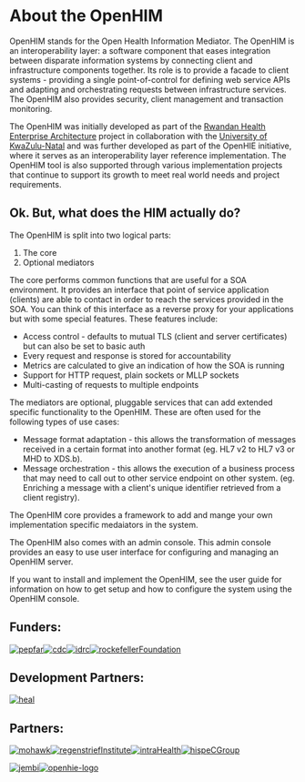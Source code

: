 About the OpenHIM
=================

OpenHIM stands for the Open Health Information Mediator. The OpenHIM is an interoperability layer: a software component that eases integration between disparate information systems by connecting client and infrastructure components together. Its role is to provide a facade to client systems - providing a single point-of-control for defining web service APIs and adapting and orchestrating requests between infrastructure services. The OpenHIM also provides security, client management and transaction monitoring.

The OpenHIM was initially developed as part of the [Rwandan Health Enterprise Architecture](https://jembiprojects.jira.com/wiki/display/RHEAPILOT/Home) project in collaboration with the [University of KwaZulu-Natal](http://heal.cs.ukzn.ac.za/) and was further developed as part of the OpenHIE initiative, where it serves as an interoperability layer reference implementation. The OpenHIM tool is also supported through various implementation projects that continue to support its growth to meet real world needs and project requirements.

## Ok. But, what does the HIM actually do?

The OpenHIM is split into two logical parts:

1. The core
2. Optional mediators

The core performs common functions that are useful for a SOA environment. It provides an interface that point of service application (clients) are able to contact in order to reach the services provided in the SOA. You can think of this interface as a reverse proxy for your applications but with some special features. These features include:

* Access control - defaults to mutual TLS (client and server certificates) but can also be set to basic auth
* Every request and response is stored for accountability
* Metrics are calculated to give an indication of how the SOA is running
* Support for HTTP request, plain sockets or MLLP sockets
* Multi-casting of requests to multiple endpoints

The mediators are optional, pluggable services that can add extended specific functionality to the OpenHIM. These are often used for the following types of use cases:

* Message format adaptation - this allows the transformation of messages received in a certain format into another format (eg. HL7 v2 to HL7 v3 or MHD to XDS.b).
* Message orchestration - this allows the execution of a business process that may need to call out to other service endpoint on other system. (eg. Enriching a message with a client's unique identifier retrieved from a client registry).

The OpenHIM core provides a framework to add and mange your own implementation specific medaiators in the system.

The OpenHIM also comes with an admin console. This admin console provides an easy to use user interface for configuring and managing an OpenHIM server.

If you want to install and implement the OpenHIM, see the user guide for information on how to get setup and how to configure the system using the OpenHIM console.

## Funders:

[![pepfar](http://www.openhim.org/wp-content/uploads/2014/11/pepfar.jpg)](http://www.pepfar.gov/ "PEPFAR")[![cdc](http://www.openhim.org/wp-content/uploads/2014/11/cdc.jpg)](http://www.cdc.gov/ "CDC")[![idrc](http://www.openhim.org/wp-content/uploads/2014/11/idrc.jpg)](http://www.idrc.ca/EN/Pages/default.aspx "IDRC")[![rockefellerFoundation](http://www.openhim.org/wp-content/uploads/2014/11/rockefellerFoundation.jpg)](http://www.rockefellerfoundation.org/ "Rockefeller Foundation")

## Development Partners:

[![heal](http://www.openhim.org/wp-content/uploads/2014/11/heal.png)](http://heal.cs.ukzn.ac.za/ "HeAL UKZN")

## Partners:

[![mohawk](http://www.openhim.org/wp-content/uploads/2014/11/mohawk.jpg)](http://www.mohawkcollege.ca/ "Mohawk College")[![regenstriefInstitute](http://www.openhim.org/wp-content/uploads/2014/11/regenstriefInstitute.jpg)](http://www.regenstrief.org/ "Regenstrif Institute")[![intraHealth](http://www.openhim.org/wp-content/uploads/2014/11/intraHealth.jpg)](http://www.intrahealth.org/ "InntraHealth")[![hisp](http://www.openhim.org/wp-content/uploads/2014/11/hisp.png)](http://hisp.org)[eCGroup](http://www.ecgroupinc.com/index.htm "eCGroup")

[![jembi](http://www.openhim.org/wp-content/uploads/2014/11/jembi.png)](http://jembi.org)[![openhie-logo](http://www.openhim.org/wp-content/uploads/2014/11/openhie-logo.png)](http://ohie.org)